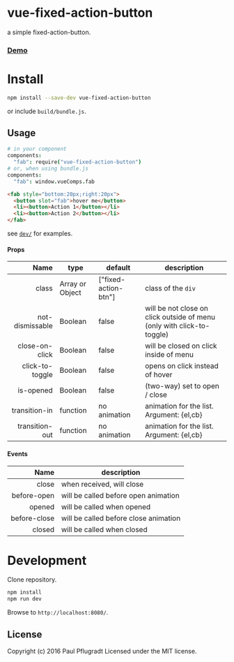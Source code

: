 # vue-fixed-action-button

a simple fixed-action-button.

### [Demo](https://vue-comps.github.io/vue-fixed-action-button)

# Install

```sh
npm install --save-dev vue-fixed-action-button
```
or include `build/bundle.js`.

## Usage
```coffee
# in your component
components:
  "fab": require("vue-fixed-action-button")
# or, when using bundle.js
components:
  "fab": window.vueComps.fab
```
```html
<fab style="bottom:20px;right:20px">
  <button slot="fab">hover me</button>
  <li><button>Action 1</button></li>
  <li><button>Action 2</button></li>
</fab>
```
see [`dev/`](https://github.com/vue-comps/vue-fixed-action-button/tree/master/dev) for examples.

#### Props
| Name | type | default | description |
| ---:| --- | ---| --- |
| class | Array or Object | ["fixed-action-btn"] | class of the `div`|
| not-dismissable| Boolean | false | will be not close on click outside of menu (only with click-to-toggle)|
| close-on-click | Boolean | false | will be closed on click inside of menu |
| click-to-toggle | Boolean | false | opens on click instead of hover |
| is-opened | Boolean | false | (two-way) set to open / close |
| transition-in | function | no animation | animation for the list. Argument: {el,cb} |
| transition-out | function | no animation | animation for the list. Argument: {el,cb} |

#### Events
| Name |  description |
| ---:| --- |
| close |  when received, will close |
| before-open | will be called before open animation |
| opened |  will be called when opened |
| before-close |  will be called before close animation |
| closed |  will be called when closed |

# Development
Clone repository.
```sh
npm install
npm run dev
```
Browse to `http://localhost:8080/`.

## License
Copyright (c) 2016 Paul Pflugradt
Licensed under the MIT license.
